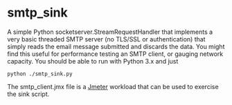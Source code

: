 # smtp_sink
A simple Python socketserver.StreamRequestHandler that implements a very basic threaded SMTP server (no TLS/SSL or 
authentication) that simply reads the email message submitted and discards the data. You might find this useful for 
performance testing an SMTP client, or gauging network capacity. You should be able to run with Python 3.x and just

```python ./smtp_sink.py```

The smtp_client.jmx file is a [Jmeter](https://jmeter.apache.org/) workload that can be used to exercise the sink 
script.

